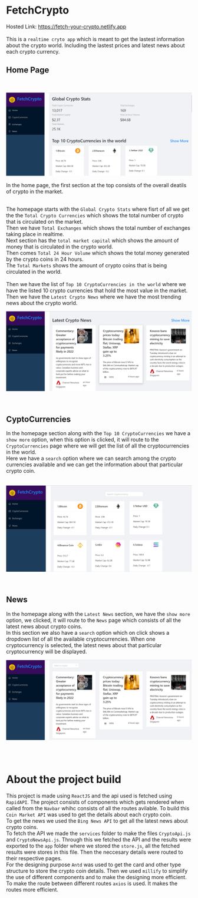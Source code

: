 # FetchCrypto

Hosted Link: https://fetch-your-crypto.netlify.app \
<br>
This is a `realtime cryto app` which is meant to get the lastest information about the crypto world. Including the lastest prices and latest news about each crypto currency. 

## Home Page
<br>
<p align="center">
<img src="./a.png">
</p>
In the home page, the first section at the top consists of the overall deatils of crypto in the market.<br><br>

The homepage starts with the `Global Crypto Stats` where fisrt of all we get the the `Total Crypto Currencies` which shows the total number of crypto that is circulated on the market.<br>
Then we have `Total Exchanges` which shows the total number of exchanges taking place in realtime.<br>
Next section has the `total market capital` which shows the amount of money that is circulated in the crypto world.<br>
Then comes `Total 24 Hour Volume` which shows the total money generated by the crypto coins in 24 hours.<br>
The `Total Markets` shows the amount of crypto coins that is being circulated in the world. 
<br><br>
Then we have the list of `Top 10 CryptoCurrencies in the world` where we have the listed 10 crypto currencies that hold the most value in the market.<br>
Then we have the `Latest Crypto News` where we have the most trending news about the crypto world.

<p align="center">
<img src="./b.png">
</p><br>

## CyptoCurrencies
In the homepage section along with the `Top 10 CryptoCurrencies` we have a `show more` option, when this option is clicked, it will route to the `CryptoCurrencies` page where we will get the list of all the cryptocurrencies in the world.\
Here we have a `search` option where we can search among the crypto currencies available and we can get the information about that particular crypto coin.<br><br>
<p align="center">
<img src="./d.png">
</p><br>

## News

In the homepage along with the `Latest News` section, we have the `show more` option, we clicked, it will route to the `News` page which consists of all the latest news about crypto coins.\
In this section we also have a `search` option which on click shows a dropdown list of all the available cryptocurrencies. When one cryptocurrency is selected, the latest news about that particular cryptocurrency will be displayed. 
<p align="center">
<img src="./c.png">
</p>
<br><br>

# About the project build
This project is made using `ReactJS` and the api used is fetched using `RapidAPI`. The project consists of components which gets rendered when called from the `Navbar` whihc consists of all the routes avilable. To build this `Coin Market API` was used to get the details about each crypto coin.\
To get the news we used the `Bing News API` to get all the latest news about crypto coins.\
To fetch the API we made the `services` folder to make the files `CryptoApi.js` and `CryptoNewsApi.js`. Through this we fetched the API and the results were exported to the `app` folder where we stored the `store.js`, all the fetched results were stores in this file. Then the neccesary details were routed to their respective pages.\
For the designing purpose `Antd` was used to get the card and other type structure to store the crypto coin details. Then we used `millify` to simplify the use of different components and to make the designing more efficient.\
To make the route between different routes `axios` is used. It makes the routes more efficient.